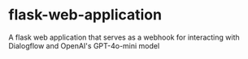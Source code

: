 # flask-web-application
A flask web application that serves as a webhook for interacting with Dialogflow and OpenAI's GPT-4o-mini model
